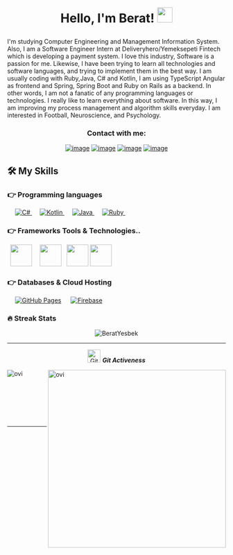 

<h1><p align="center">Hello, I'm Berat! <img src="https://media.giphy.com/media/hvRJCLFzcasrR4ia7z/giphy.gif" width="35px"></h1></p>

I'm studying Computer Engineering and Management Information
System. Also, I am a Software Engineer Intern at Deliveryhero/Yemeksepeti Fintech which is
developing a payment system. I love this
industry, Software is a passion for me. Likewise, I have been trying to
learn all technologies and software languages, and trying to
implement them in the best way. I am usually coding with Ruby,Java, C#
and Kotlin, I am using TypeScript Angular as frontend and Spring, Spring Boot and Ruby on Rails as a backend. In other words, I am not a
fanatic of any programming languages or technologies. I really like
to learn everything about software. In this way, I am improving my
process management and algorithm skills everyday. I am interested
in Football, Neuroscience, and Psychology.


<h3 align="center">Contact with me:</h3>
<div align="center">

[![image](https://img.shields.io/badge/LinkedIn-0077B5?style=for-the-badge&logo=linkedin&logoColor=white)](https://www.linkedin.com/in/beratyesbek/)
[![image](https://img.shields.io/badge/Instagram-E4405F?style=for-the-badge&logo=instagram&logoColor=white)](https://www.instagram.com/beratyesbek/)
[![image](https://img.shields.io/badge/Twitter-1DA1F2?style=for-the-badge&logo=twitter&logoColor=white)](https://twitter.com/BeratYesbekk)
[![image](https://img.shields.io/badge/Gmail-D14836?style=for-the-badge&logo=gmail&logoColor=white)](mailto:beratyesbek@gmail.com)
  
</div>



## 🛠️ My Skills

### 👉 Programming languages

<p align="left"> 
  &emsp;
  <a href="" target="_blank"> 
     <img alt="C#" src="https://img.shields.io/badge/csharp%20-%23F7DF1E.svg?logo=csharp&logoColor=white&color=5cb85c">
   </a>
  &emsp;
  <a href="">
    <img alt="Kotlin" src="https://img.shields.io/badge/kotlin-%23F7DF1E.svg?logo=kotlin&logoColor=white&color=purple"/>
  </a>
    &emsp;
      <a href="">
    <img alt="Java" src="https://img.shields.io/badge/java-%23F7DF1E.svg?logo=java&logoColor=white&color=orange"/>
  </a>
      &emsp;
  <a href="">
    <img alt="Ruby" src="https://img.shields.io/badge/ruby-%23F7DF1E.svg?logo=ruby&logoColor=white&color=d9534f"/>
  </a>
    &emsp;
</p>

### 👉  Frameworks Tools & Technologies..
<p align="left">
  <code> <img height="50" src="https://www.vectorlogo.zone/logos/dotnet/dotnet-ar21.svg"> </code>
  <code> <img height="50" src="https://www.vectorlogo.zone/logos/android/android-ar21.svg"> </code>
   <code><img height="50" src="https://www.vectorlogo.zone/logos/github/github-icon.svg"></code>
   <code><img height="50" src="https://encrypted-tbn0.gstatic.com/images?q=tbn:ANd9GcQiLFrYJ0folWCogovpUI2Dejxjuoqm7meJHAXrjU18&s"></code>

</p>

### 👉 Databases & Cloud Hosting
<p align="left">
  &emsp;
    <a href="https://www.github.com"><img alt="GitHub Pages" src="https://img.shields.io/badge/postgresql%20-%23F7DF1E.svg?logo=postgresql&logoColor=white&color=5bc0de"></a>
  &emsp;
    <a href="https://firebase.google.com/"><img alt="Firebase" src ="https://img.shields.io/badge/Firebase-%23316192.svg?logo=firebase&logoColor=black&color=yellow"></a>
    &emsp;
 </p>


### 🔥 Streak Stats
<p align="center"><img src="https://github-readme-streak-stats.herokuapp.com/?user=BeratYesbek&theme=algolia" alt="BeratYesbek"  /></p>

<hr>
<p align="center">
 <img src="https://media.giphy.com/media/W5eoZHPpUx9sapR0eu/giphy.gif" width="30px" alt="Git"/>&nbsp;<i><b>Git Activeness</b></i></p>
 
<p><img align="left" src="https://github-readme-stats.vercel.app/api/top-langs?username=BeratYesbek&show_icons=true&locale=en&layout=compact&theme=chartreuse-dark&hide=python,html,css" alt="ovi" /></p>
<p>&nbsp;<img align="right" src="https://github-readme-stats.vercel.app/api?username=BeratYesbek&show_icons=true&locale=en&theme=chartreuse-dark" alt="ovi" width="410" /></p>
<br><br><br><br><br>

<hr>
